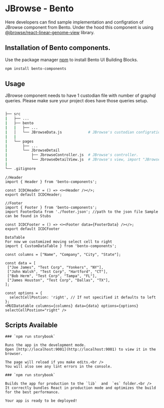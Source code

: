 # JBrowse - Bento

Here developers can find sample implementation and configration of JBrowse component from Bento. Under the hood this component is using [@jbrowse/react-linear-genome-view](https://www.npmjs.com/package/@jbrowse/react-linear-genome-view) library. 

## Installation of Bento components.

Use the package manager [npm](https://www.npmjs.com/) to install Bento UI Building Blocks.

```bash
npm install bento-components
```

## Usage

JBrowse component needs to have 1 custodian file with number of graphql queries. Please make sure your project does have those queries setup. 

```bash

├── src
|   ├── ...
|   ├── bento
|   |   ├── ... 
|   │   └── JBrowseData.js            # JBrowse's custodian configration file.
|   |
|   └── pages
|       ├── ... 
|       └── JbrowseDetail
|           ├── JbrowseController.js  # JBrowse's controller.
|           └── JbrowseDetailView.js  # JBrowse's view, import "JBrowseComponent" here.
|
└── .gitignore
```



```react
//Header
import { Header } from 'bento-components';

const ICDCHeader = () => <><Header /></>;
export default ICDCHeader;
```
```react
//Footer
import { Footer } from 'bento-components';
import FooterData from './footer.json'; //path to the json file Sample can be found in Stubs

const ICDCFooter = () => <><Footer data={FooterData} /></>;
export default ICDCFooter
```
```react
DataTable
For now we customized moving select cell to right
import { CustomDataTable } from 'bento-components';

const columns = ["Name", "Company", "City", "State"];

const data = [
 ["Joe James", "Test Corp", "Yonkers", "NY"],
 ["John Walsh", "Test Corp", "Hartford", "CT"],
 ["Bob Herm", "Test Corp", "Tampa", "FL"],
 ["James Houston", "Test Corp", "Dallas", "TX"],
];

const options = {
  selectCellPostion: 'right', // If not specified it defaults to left
};
<MUIDatatable columns={columns} data={data} options={options} selectCellPostion="right" />
```
## Scripts Available

```
### `npm run storybook`

Runs the app in the development mode.
Open [http://localhost:9001](http://localhost:9001) to view it in the browser.

The page will reload if you make edits.<br />
You will also see any lint errors in the console.
```
```
### `npm run storybook`

Builds the app for production to the `lib`  and  `es` folder.<br />
It correctly bundles React in production mode and optimizes the build for the best performance.

Your app is ready to be deployed!

```
